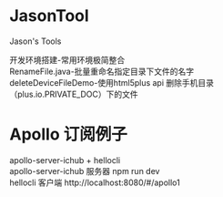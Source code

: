 # JasonTool
Jason's Tools

开发环境搭建-常用环境极简整合 <br>
RenameFile.java-批量重命名指定目录下文件的名字 <br>
deleteDeviceFileDemo-使用html5plus api 删除手机目录（plus.io.PRIVATE_DOC）下的文件

# Apollo 订阅例子
apollo-server-ichub + hellocli <br>
apollo-server-ichub 服务器 npm run dev <br>
hellocli 客户端 http://localhost:8080/#/apollo1 <br>